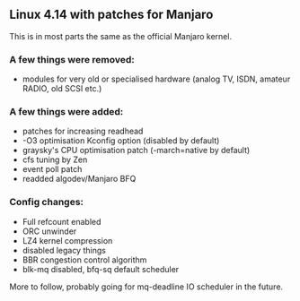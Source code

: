 ## Linux 4.14 with patches for Manjaro

This is in most parts the same as the official Manjaro kernel.

### A few things were removed: 
- modules for very old or specialised hardware (analog TV, ISDN, amateur RADIO, old SCSI etc.) 

### A few things were added:
- patches for increasing readhead
- -O3 optimisation Kconfig option (disabled by default)
- graysky's CPU optimisation patch (-march=native by default)
- cfs tuning by Zen
- event poll patch
- readded algodev/Manjaro BFQ

### Config changes:
- Full refcount enabled
- ORC unwinder
- LZ4 kernel compression
- disabled legacy things
- BBR congestion control algorithm
- blk-mq disabled, bfq-sq default scheduler

More to follow, probably going for mq-deadline IO scheduler in the future.
